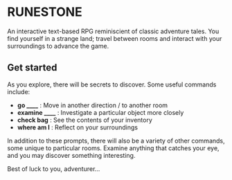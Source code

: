 # RUNESTONE

An interactive text-based RPG reminiscient of classic adventure tales. You find yourself in a strange land; travel between rooms and interact with your surroundings to advance the game.

## Get started

As you explore, there will be secrets to discover. Some useful commands include:
- **go ____** : Move in another direction / to another room
- **examine ____** : Investigate a particular object more closely
- **check bag** : See the contents of your inventory
- **where am I** : Reflect on your surroundings

In addition to these prompts, there will also be a variety of other commands, some unique to particular rooms. Examine anything that catches your eye, and you may discover something interesting.

Best of luck to you, adventurer...

